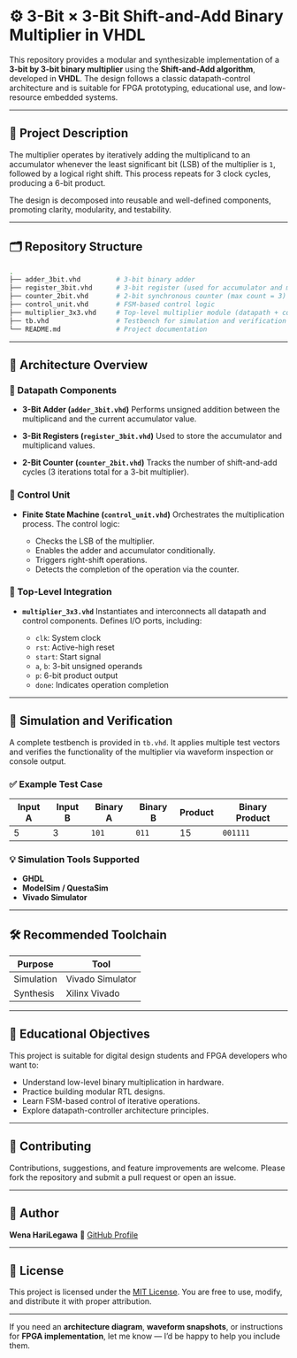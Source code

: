 # ⚙️ 3-Bit × 3-Bit Shift-and-Add Binary Multiplier in VHDL

This repository provides a modular and synthesizable implementation of a **3-bit by 3-bit binary multiplier** using the **Shift-and-Add algorithm**, developed in **VHDL**. The design follows a classic datapath-control architecture and is suitable for FPGA prototyping, educational use, and low-resource embedded systems.

---

## 📌 Project Description

The multiplier operates by iteratively adding the multiplicand to an accumulator whenever the least significant bit (LSB) of the multiplier is `1`, followed by a logical right shift. This process repeats for 3 clock cycles, producing a 6-bit product.

The design is decomposed into reusable and well-defined components, promoting clarity, modularity, and testability.

---

## 🗂️ Repository Structure

```bash
.
├── adder_3bit.vhd         # 3-bit binary adder
├── register_3bit.vhd      # 3-bit register (used for accumulator and multiplicand)
├── counter_2bit.vhd       # 2-bit synchronous counter (max count = 3)
├── control_unit.vhd       # FSM-based control logic
├── multiplier_3x3.vhd     # Top-level multiplier module (datapath + control)
├── tb.vhd                 # Testbench for simulation and verification
└── README.md              # Project documentation
```

---

## 🧠 Architecture Overview

### 🔹 Datapath Components

* **3-Bit Adder (`adder_3bit.vhd`)**
  Performs unsigned addition between the multiplicand and the current accumulator value.

* **3-Bit Registers (`register_3bit.vhd`)**
  Used to store the accumulator and multiplicand values.

* **2-Bit Counter (`counter_2bit.vhd`)**
  Tracks the number of shift-and-add cycles (3 iterations total for a 3-bit multiplier).

### 🔹 Control Unit

* **Finite State Machine (`control_unit.vhd`)**
  Orchestrates the multiplication process. The control logic:

  * Checks the LSB of the multiplier.
  * Enables the adder and accumulator conditionally.
  * Triggers right-shift operations.
  * Detects the completion of the operation via the counter.

### 🔹 Top-Level Integration

* **`multiplier_3x3.vhd`**
  Instantiates and interconnects all datapath and control components. Defines I/O ports, including:

  * `clk`: System clock
  * `rst`: Active-high reset
  * `start`: Start signal
  * `a`, `b`: 3-bit unsigned operands
  * `p`: 6-bit product output
  * `done`: Indicates operation completion

---

## 🧪 Simulation and Verification

A complete testbench is provided in `tb.vhd`. It applies multiple test vectors and verifies the functionality of the multiplier via waveform inspection or console output.

### ✅ Example Test Case

| Input A | Input B | Binary A | Binary B | Product | Binary Product |
| ------- | ------- | -------- | -------- | ------- | -------------- |
| 5       | 3       | `101`    | `011`    | 15      | `001111`       |

### 💡 Simulation Tools Supported

* **GHDL**
* **ModelSim / QuestaSim**
* **Vivado Simulator**

---

## 🛠️ Recommended Toolchain

| Purpose     | Tool                                                                                               |
| ----------- | -------------------------------------------------------------------------------------------------- |
| Simulation  | Vivado Simulator                                                                   |
| Synthesis   | Xilinx Vivado                                                                     |

---

## 🎯 Educational Objectives

This project is suitable for digital design students and FPGA developers who want to:

* Understand low-level binary multiplication in hardware.
* Practice building modular RTL designs.
* Learn FSM-based control of iterative operations.
* Explore datapath-controller architecture principles.

---

## 🤝 Contributing

Contributions, suggestions, and feature improvements are welcome. Please fork the repository and submit a pull request or open an issue.

---

## 👤 Author

**Wena HariLegawa**
🔗 [GitHub Profile](https://github.com/WenaHarle)

---

## 📜 License

This project is licensed under the [MIT License](LICENSE). You are free to use, modify, and distribute it with proper attribution.

---

If you need an **architecture diagram**, **waveform snapshots**, or instructions for **FPGA implementation**, let me know — I’d be happy to help you include them.
